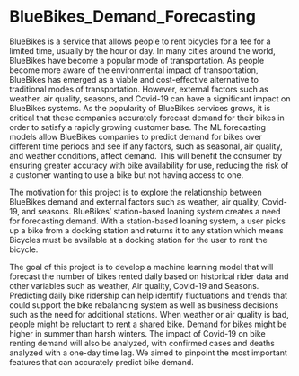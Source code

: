 # BlueBikes_Demand_Forecasting

BlueBikes is a service that allows people to rent bicycles for a fee for a limited time, usually by the hour or day. In many cities around the world, BlueBikes have become a popular mode of transportation. As people become more aware of the environmental impact of transportation, BlueBikes has emerged as a viable and cost-effective alternative to traditional modes of transportation. However, external factors such as weather, air quality, seasons, and Covid-19 can have a significant impact on BlueBikes systems. As the popularity of BlueBikes services grows, it is critical that these companies accurately forecast demand for their bikes in order to satisfy a rapidly growing customer base. The ML forecasting models allow BlueBikes companies to predict demand for bikes over different time periods and see if any factors, such as seasonal, air quality, and weather conditions, affect demand. This will benefit the consumer by ensuring greater accuracy with bike availability for use, reducing the risk of a customer wanting to use a bike but not having access to one.

The motivation for this project is to explore the relationship between BlueBikes demand and external factors such as weather, air quality, Covid-19, and seasons. BlueBikes’ station-based loaning system creates a need for forecasting demand. With a station-based loaning system, a user picks up a bike from a docking station and returns it to any station which means Bicycles must be available at a docking station for the user to rent the bicycle. 
				
The goal of this project is to develop a machine learning model that will forecast the number of bikes rented daily based on historical rider data and other variables such as weather, Air quality, Covid-19 and Seasons. Predicting daily bike ridership can help identify fluctuations and trends that could support the bike rebalancing system as well as business decisions such as the need for additional stations. When weather or air quality is bad, people might be reluctant to rent a shared bike. Demand for bikes might be higher in summer than harsh winters. The impact of Covid-19 on bike renting demand will also be analyzed, with confirmed cases and deaths analyzed with a one-day time lag. We aimed to pinpoint the most important features that can accurately predict bike demand.
